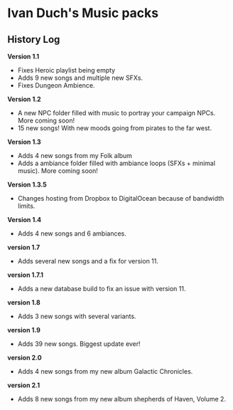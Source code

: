 # Ivan Duch's Music packs

## History Log

**Version 1.1**

- Fixes Heroic playlist being empty
- Adds 9 new songs and multiple new SFXs.
- Fixes Dungeon Ambience.

**Version 1.2**

- A new NPC folder filled with music to portray your campaign NPCs. More coming soon!
- 15 new songs! With new moods going from pirates to the far west.

**Version 1.3**

- Adds 4 new songs from my Folk album
- Adds a ambiance folder filled with ambiance loops (SFXs + minimal music). More coming soon!

**Version 1.3.5**

- Changes hosting from Dropbox to DigitalOcean because of bandwidth limits.

**Version 1.4**

- Adds 4 new songs and 6 ambiances.

**version 1.7**

- Adds several new songs and a fix for version 11.

**version 1.7.1**

- Adds a new database build to fix an issue with version 11.

**version 1.8**
- Adds 3 new songs with several variants.

**version 1.9**
- Adds 39 new songs. Biggest update ever!

**version 2.0**
- Adds 4 new songs from my new album Galactic Chronicles.

**version 2.1**
- Adds 8 new songs from my new album shepherds of Haven, Volume 2.
